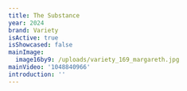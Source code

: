 ```yaml
---
title: The Substance
year: 2024
brand: Variety
isActive: true
isShowcased: false
mainImage:
  image16by9: /uploads/variety_169_margareth.jpg
mainVideo: '1048840966'
introduction: ''
---
```


